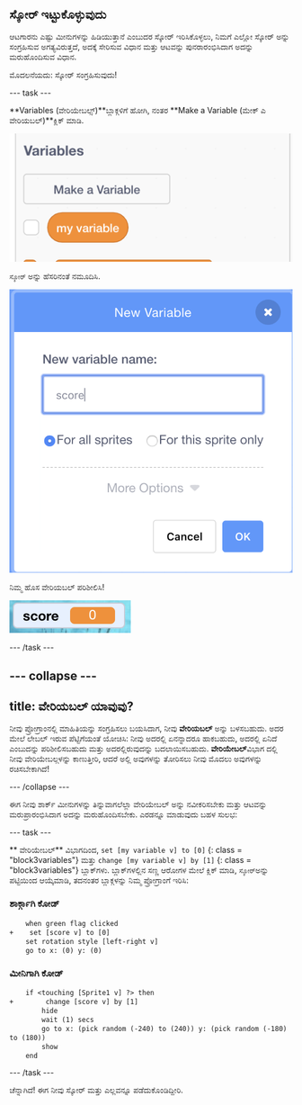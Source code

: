 ## ಸ್ಕೋರ್ ಇಟ್ಟುಕೊಳ್ಳುವುದು

ಆಟಗಾರನು ಎಷ್ಟು ಮೀನುಗಳನ್ನು ಹಿಡಿಯುತ್ತಾನೆ ಎಂಬುದರ ಸ್ಕೋರ್ ಇರಿಸಿಕೊಳ್ಳಲು, ನಿಮಗೆ ಎಲ್ಲೋ ಸ್ಕೋರ್ ಅನ್ನು ಸಂಗ್ರಹಿಸುವ ಅಗತ್ಯವಿರುತ್ತದೆ, ಅದಕ್ಕೆ ಸೇರಿಸುವ ವಿಧಾನ ಮತ್ತು ಆಟವನ್ನು ಪುನರಾರಂಭಿಸಿದಾಗ ಅದನ್ನು ಮರುಹೊಂದಿಸುವ ವಿಧಾನ.

ಮೊದಲನೆಯದು: ಸ್ಕೋರ್ ಸಂಗ್ರಹಿಸುವುದು!

\--- task \---

**Variables (ವೇರಿಯೇಬಲ್ಸ್)**ಬ್ಲಾಕ್ಗಳಿಗೆ ಹೋಗಿ, ನಂತರ **Make a Variable (ಮೇಕ್ ಎ ವೇರಿಯಬಲ್)**ಕ್ಲಿಕ್ ಮಾಡಿ.

![](images/catch5.png)

`ಸ್ಕೋರ್` ಅನ್ನು ಹೆಸರಿನಂತೆ ನಮೂದಿಸಿ.

![](images/catch6.png)

ನಿಮ್ಮ ಹೊಸ ವೇರಿಯಬಲ್ ಪರಿಶೀಲಿಸಿ!

![ಸ್ಕೋರ್ ವೇರಿಯಬಲ್ ಅನ್ನು ಸ್ಟೇಜ್ ಅಲ್ಲಿ ಪ್ರದರ್ಶಿಸಲಾಗುತ್ತದೆ](images/scoreVariableStage.png)

\--- /task \---

## \--- collapse \---

## title: ವೇರಿಯಬಲ್ ಯಾವುವು?

ನೀವು ಪ್ರೋಗ್ರಾಂನಲ್ಲಿ ಮಾಹಿತಿಯನ್ನು ಸಂಗ್ರಹಿಸಲು ಬಯಸಿದಾಗ, ನೀವು **ವೇರಿಯಬಲ್** ಅನ್ನು ಬಳಸಬಹುದು. ಅದರ ಮೇಲೆ ಲೇಬಲ್ ಇರುವ ಪೆಟ್ಟಿಗೆಯಂತೆ ಯೋಚಿಸಿ: ನೀವು ಅದರಲ್ಲಿ ಏನನ್ನಾದರೂ ಹಾಕಬಹುದು, ಅದರಲ್ಲಿ ಏನಿದೆ ಎಂಬುದನ್ನು ಪರಿಶೀಲಿಸಬಹುದು ಮತ್ತು ಅದರಲ್ಲಿರುವುದನ್ನು ಬದಲಾಯಿಸಬಹುದು. **ವೇರಿಯೇಬಲ್**ವಿಭಾಗ ದಲ್ಲಿ ನೀವು ವೇರಿಯೇಬಲ್ಗಳನ್ನು ಕಾಣುತ್ತೀರಿ, ಆದರೆ ಅಲ್ಲಿ ಅವುಗಳನ್ನು ತೋರಿಸಲು ನೀವು ಮೊದಲು ಅವುಗಳನ್ನು ರಚಿಸಬೇಕಾಗಿದೆ!

\--- /collapse \---

ಈಗ ನೀವು ಶಾರ್ಕ್ ಮೀನುಗಳನ್ನು ತಿನ್ನುವಾಗಲೆಲ್ಲಾ ವೇರಿಯೇಬಲ್ ಅನ್ನು ನವೀಕರಿಸಬೇಕು ಮತ್ತು ಆಟವನ್ನು ಮರುಪ್ರಾರಂಭಿಸಿದಾಗ ಅದನ್ನು ಮರುಹೊಂದಿಸಬೇಕು. ಎರಡನ್ನೂ ಮಾಡುವುದು ಬಹಳ ಸುಲಭ:

\--- task \---

** ವೇರಿಯೇಬಲ್** ವಿಭಾಗದಿಂದ, `set [my variable v] to
 [0]` {: class = "block3variables"} ಮತ್ತು `change [my variable v] by [1]` {: class = "block3variables"} ಬ್ಲಾಕ್‌ಗಳು. ಬ್ಲಾಕ್‌ಗಳಲ್ಲಿನ ಸಣ್ಣ ಆರೋಗಳ ಮೇಲೆ ಕ್ಲಿಕ್ ಮಾಡಿ, `ಸ್ಕೋರ್`ಅನ್ನು ಪಟ್ಟಿಯಿಂದ ಆಯ್ಕೆಮಾಡಿ, ತದನಂತರ ಬ್ಲಾಕ್ಗಳನ್ನು ನಿಮ್ಮ ಪ್ರೋಗ್ರಾಂಗೆ ಇರಿಸಿ:

### ಶಾರ್ಕ್ಗಾಗಿ ಕೋಡ್

```blocks3
    when green flag clicked
+    set [score v] to [0]
    set rotation style [left-right v]
    go to x: (0) y: (0)
```

### ಮೀನಿಗಾಗಿ ಕೋಡ್

```blocks3
    if <touching [Sprite1 v] ?> then
+        change [score v] by [1]
        hide
        wait (1) secs
        go to x: (pick random (-240) to (240)) y: (pick random (-180) to (180))
        show
    end
```

\--- /task \---

ಚೆನ್ನಾಗಿದೆ! ಈಗ ನೀವು ಸ್ಕೋರ್ ಮತ್ತು ಎಲ್ಲವನ್ನೂ ಪಡೆದುಕೊಂಡಿದ್ದೀರಿ.